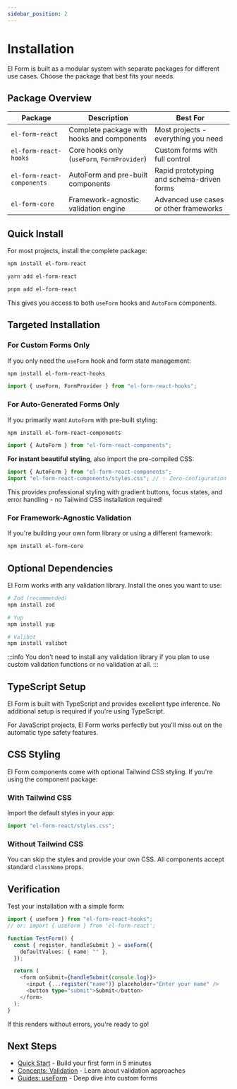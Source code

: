 ```yaml
---
sidebar_position: 2
---
```


# Installation

El Form is built as a modular system with separate packages for different use cases. Choose the package that best fits your needs.

## Package Overview

| Package                    | Description                                 | Best For                                  |
| -------------------------- | ------------------------------------------- | ----------------------------------------- |
| `el-form-react`            | Complete package with hooks and components  | Most projects - everything you need       |
| `el-form-react-hooks`      | Core hooks only (`useForm`, `FormProvider`) | Custom forms with full control            |
| `el-form-react-components` | AutoForm and pre-built components           | Rapid prototyping and schema-driven forms |
| `el-form-core`             | Framework-agnostic validation engine        | Advanced use cases or other frameworks    |

## Quick Install

For most projects, install the complete package:

```bash
npm install el-form-react
```

```bash
yarn add el-form-react
```

```bash
pnpm add el-form-react
```

This gives you access to both `useForm` hooks and `AutoForm` components.

## Targeted Installation

### For Custom Forms Only

If you only need the `useForm` hook and form state management:

```bash
npm install el-form-react-hooks
```

```typescript
import { useForm, FormProvider } from "el-form-react-hooks";
```

### For Auto-Generated Forms Only

If you primarily want `AutoForm` with pre-built styling:

```bash
npm install el-form-react-components
```

```typescript
import { AutoForm } from "el-form-react-components";
```

**For instant beautiful styling**, also import the pre-compiled CSS:

```typescript
import { AutoForm } from "el-form-react-components";
import "el-form-react-components/styles.css"; // ✨ Zero-configuration styling
```

This provides professional styling with gradient buttons, focus states, and error handling - no Tailwind CSS installation required!

### For Framework-Agnostic Validation

If you're building your own form library or using a different framework:

```bash
npm install el-form-core
```

## Optional Dependencies

El Form works with any validation library. Install the ones you want to use:

```bash
# Zod (recommended)
npm install zod

# Yup
npm install yup

# Valibot
npm install valibot
```

:::info
You don't need to install any validation library if you plan to use custom validation functions or no validation at all.
:::

## TypeScript Setup

El Form is built with TypeScript and provides excellent type inference. No additional setup is required if you're using TypeScript.

For JavaScript projects, El Form works perfectly but you'll miss out on the automatic type safety features.

## CSS Styling

El Form components come with optional Tailwind CSS styling. If you're using the component package:

### With Tailwind CSS

Import the default styles in your app:

```typescript
import "el-form-react/styles.css";
```

### Without Tailwind CSS

You can skip the styles and provide your own CSS. All components accept standard `className` props.

## Verification

Test your installation with a simple form:

```typescript
import { useForm } from "el-form-react-hooks";
// or: import { useForm } from 'el-form-react';

function TestForm() {
  const { register, handleSubmit } = useForm({
    defaultValues: { name: "" },
  });

  return (
    <form onSubmit={handleSubmit(console.log)}>
      <input {...register("name")} placeholder="Enter your name" />
      <button type="submit">Submit</button>
    </form>
  );
}
```

If this renders without errors, you're ready to go!

## Next Steps

- [Quick Start](./quick-start.md) - Build your first form in 5 minutes
- [Concepts: Validation](./concepts/validation.md) - Learn about validation approaches
- [Guides: useForm](./guides/use-form.md) - Deep dive into custom forms
